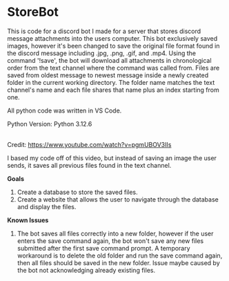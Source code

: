 # StoreBot
This is code for a discord bot I made for a server that stores discord message attachments into the users computer.
This bot exclusively saved images, however it's been changed to save the original file format found in the discord message including .jpg, .png, .gif, and .mp4.
Using the command '!save', the bot will download all attachments in chronological order from the text channel where the command was called from.
Files are saved from oldest message to newest message inside a newly created folder in the current working directory. The folder name matches the text
channel's name and each file shares that name plus an index starting from one.

All python code was written in VS Code.<p>
Python Version: Python 3.12.6<p>
<br>
Credit:
https://www.youtube.com/watch?v=pgmUBOV3IIs

I based my code off of this video, but instead of saving an image the user sends, it saves all previous files found in the text channel.

**Goals**
1. Create a database to store the saved files.
2. Create a website that allows the user to navigate through the database and display the files.

**Known Issues**
1. The bot saves all files correctly into a new folder, however if the user enters the save command again, the bot won't save any new
files submitted after the first save command prompt. A temporary workaround is to delete the old folder and run the save command
again, then all files should be saved in the new folder. Issue maybe caused by the bot not acknowledging already existing files.

